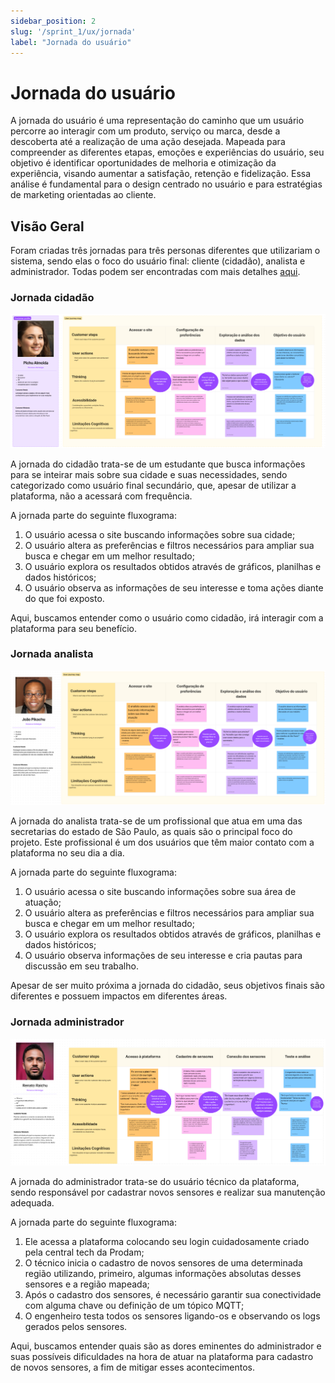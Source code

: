 ```yaml
---
sidebar_position: 2
slug: '/sprint_1/ux/jornada'
label: "Jornada do usuário"
---
```



# Jornada do usuário

A jornada do usuário é uma representação do caminho que um usuário percorre ao interagir com um produto, serviço ou marca, desde a descoberta até a realização de uma ação desejada. Mapeada para compreender as diferentes etapas, emoções e experiências do usuário, seu objetivo é identificar oportunidades de melhoria e otimização da experiência, visando aumentar a satisfação, retenção e fidelização. Essa análise é fundamental para o design centrado no usuário e para estratégias de marketing orientadas ao cliente.

## Visão Geral

Foram criadas três jornadas para três personas diferentes que utilizariam o sistema, sendo elas o foco do usuário final: cliente (cidadão), analista e administrador. Todas podem ser encontradas com mais detalhes [aqui](https://www.figma.com/file/PBGed9bHIQowFFTxbhUsfz/Jornada-do-Usu%C3%A1rio?type=whiteboard&node-id=0%3A1&t=pOysCekRsa8fnJDh-1).

### Jornada cidadão

![Jornada cidadão](../../../static/img/user-journey-1.png)

A jornada do cidadão trata-se de um estudante que busca informações para se inteirar mais sobre sua cidade e suas necessidades, sendo categorizado como usuário final secundário, que, apesar de utilizar a plataforma, não a acessará com frequência.

A jornada parte do seguinte fluxograma:

1. O usuário acessa o site buscando informações sobre sua cidade;
2. O usuário altera as preferências e filtros necessários para ampliar sua busca e chegar em um melhor resultado;
3. O usuário explora os resultados obtidos através de gráficos, planilhas e dados históricos;
4. O usuário observa as informações de seu interesse e toma ações diante do que foi exposto.

Aqui, buscamos entender como o usuário como cidadão, irá interagir com a plataforma para seu benefício.

### Jornada analista

![Jornada analista](../../../static/img/user-journey-2.png)

A jornada do analista trata-se de um profissional que atua em uma das secretarias do estado de São Paulo, as quais são o principal foco do projeto. Este profissional é um dos usuários que têm maior contato com a plataforma no seu dia a dia.

A jornada parte do seguinte fluxograma:

1. O usuário acessa o site buscando informações sobre sua área de atuação;
2. O usuário altera as preferências e filtros necessários para ampliar sua busca e chegar em um melhor resultado;
3. O usuário explora os resultados obtidos através de gráficos, planilhas e dados históricos;
4. O usuário observa informações de seu interesse e cria pautas para discussão em seu trabalho.

Apesar de ser muito próxima a jornada do cidadão, seus objetivos finais são diferentes e possuem impactos em diferentes áreas.

### Jornada administrador

![Jornada administrador](../../../static/img/user-journey-3.png)

A jornada do administrador trata-se do usuário técnico da plataforma, sendo responsável por cadastrar novos sensores e realizar sua manutenção adequada.

A jornada parte do seguinte fluxograma:

1. Ele acessa a plataforma colocando seu login cuidadosamente criado pela central tech da Prodam;
2. O técnico inicia o cadastro de novos sensores de uma determinada região utilizando, primeiro, algumas informações absolutas desses sensores e a região mapeada;
3. Após o cadastro dos sensores, é necessário garantir sua conectividade com alguma chave ou definição de um tópico MQTT;
4. O engenheiro testa todos os sensores ligando-os e observando os logs gerados pelos sensores.

Aqui, buscamos entender quais são as dores eminentes do administrador e suas possíveis dificuldades na hora de atuar na plataforma para cadastro de novos sensores, a fim de mitigar esses acontecimentos.